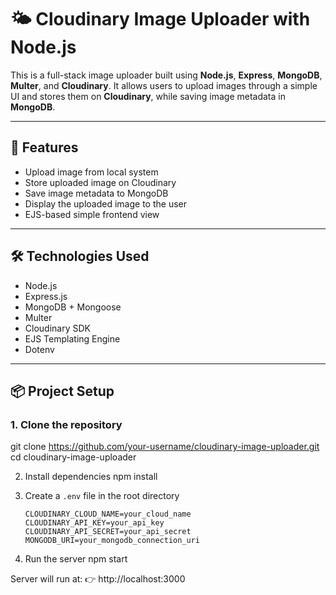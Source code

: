 # 🌤️ Cloudinary Image Uploader with Node.js

This is a full-stack image uploader built using **Node.js**, **Express**, **MongoDB**, **Multer**, and **Cloudinary**. It allows users to upload images through a simple UI and stores them on **Cloudinary**, while saving image metadata in **MongoDB**.

---

## 🚀 Features

- Upload image from local system
- Store uploaded image on Cloudinary
- Save image metadata to MongoDB
- Display the uploaded image to the user
- EJS-based simple frontend view

---

## 🛠️ Technologies Used

- Node.js
- Express.js
- MongoDB + Mongoose
- Multer
- Cloudinary SDK
- EJS Templating Engine
- Dotenv

---

## 📦 Project Setup

### 1. Clone the repository

git clone https://github.com/your-username/cloudinary-image-uploader.git
cd cloudinary-image-uploader

2. Install dependencies
  npm install

4. Create a `.env` file in the root directory
   ```env
   CLOUDINARY_CLOUD_NAME=your_cloud_name
   CLOUDINARY_API_KEY=your_api_key
   CLOUDINARY_API_SECRET=your_api_secret
   MONGODB_URI=your_mongodb_connection_uri
   
6. Run the server
   npm start

Server will run at:
👉 http://localhost:3000
